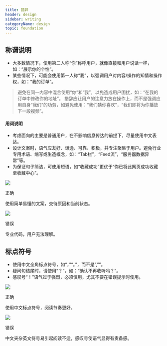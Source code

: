 ```yaml
---
title: 措辞
header: design
sidebar: writing
categoryName: design
topic: foundation
---
```


## 称谓说明
* 大多数情况下，使用第二人称“你”称呼用户，就像直接和用户说话一样，如：“展示你的个性”。
* 某些情况下，可能会使用第一人称“我”，以强调用户对内容/操作的知情和操作权，如：“我的订单”。

> 避免在同一内容中混合使用“你”和“我”，以免造成用户困扰，如：“在我的订单中修改你的地址”。
> 措辞应让用户的注意力放在操作上，而不是强调应用自身“我们”的功劳，如避免使用：“我们猜你喜欢”，“我们即将为你播放下一段视频”。

#### 用词说明
* 考虑面向的主要是普通用户，在不影响信息传达的前提下，尽量使用中文表达。
* 设计文案时，语气应友好、谦逊、可靠、积极，并专注聚集于用户。避免行业专用术语、缩写或生造概念，如：“Tab栏”，“Feed流”，“服务器数据异常”等。
* 为保证句子简洁，可使用短语，如“收藏成功”更优于“你已将此网页成功收藏至收藏中心”。

<div class="m-doc-custom-examples">
	<div class="m-doc-custom-examples-correct">
		<img src="/img/design/foundation/writing/1-1.png">
		<p class="m-doc-custom-examples-title">正确</p><p class="m-doc-custom-examples-text">使用简单易懂的文案，交待原因和当前状态。</p>
	</div>
	<div class="m-doc-custom-examples-error ">
		<img src="/img/design/foundation/writing/1-2.png">
		<p class="m-doc-custom-examples-title">错误</p><p class="m-doc-custom-examples-text">专业代码，用户无法理解。</p>
	</div>
</div>


## 标点符号
* 使用中文全角标点符号，如“，”“。”，而不是”,””。
* 疑问句结尾时，请使用“？”，如：“确认不再收听吗？”。
* 感叹号“！”语气过于强烈，必须慎用，尤其不要在错误提示时使用。

<div class="m-doc-custom-examples">
	<div class="m-doc-custom-examples-correct">
		<img src="/img/design/foundation/writing/2-1.png">
		<p class="m-doc-custom-examples-title">正确</p><p class="m-doc-custom-examples-text">使用中文标点符号，阅读节奏更好。</p>
	</div>
	<div class="m-doc-custom-examples-error ">
		<img src="/img/design/foundation/writing/2-2.png">
		<p class="m-doc-custom-examples-title">错误</p><p class="m-doc-custom-examples-text">中文夹杂英文符号易引起阅读不适，感叹号使语气显得有责备感。</p>
	</div>
</div>